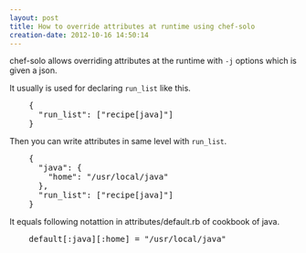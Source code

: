 ```yaml
---
layout: post
title: How to override attributes at runtime using chef-solo
creation-date: 2012-10-16 14:50:14
---
```

chef-solo allows overriding attributes at the runtime with `-j` options which is given a json.

It usually is used for declaring `run_list` like this.

<pre class="brush: java">
    {
      "run_list": ["recipe[java]"]
    }
</pre>

Then you can write attributes in same level with `run_list`.

<pre class="brush: java">
    {
      "java": {
        "home": "/usr/local/java"
      },
      "run_list": ["recipe[java]"]
    }
</pre>

It equals following notattion in attributes/default.rb of cookbook of java.

<pre class="brush: ruby">
    default[:java][:home] = "/usr/local/java"
</pre>
